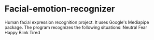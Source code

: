 # Facial-emotion-recognizer
Human facial expression recognition project. It uses Google's Mediapipe package. The program recognizes the following situations: Neutral Fear Happy Blink Tired
<style>

![image](https://github.com/Shohruhtukhtashev/Facial-emotion-recognizer/assets/87192481/ab645643-19b1-4635-9c9a-45018137cd00)

<h1>Introduction</h1>
<b><a href=https://developers.google.com/mediapipe></a>Mediapipe</b>-Mijozlaringizni mashinani o'rganishning innovatsion xususiyatlari bilan xursand qiling. MediaPipe mobil (Android, iOS), veb, ish stoli, chekka qurilmalar va IoT-ga osongina sozlash va joylashtirish uchun kerak bo'lgan hamma narsani o'z ichiga oladi.<br>
<h4> Foydalanish oson </h4><br>
<p>Foydalanishda oddiy abstraktsiyalar bilan o'z-o'ziga xizmat qiluvchi ML yechimlari. Moslashtirish, baholash, prototip qilish va joylashtirish uchun past kodli API yoki kodsiz studiyadan foydalaning.</p>
<h4> InnovatsionInnovatsion </h4>
<p> Google ML tajribasi bilan ishlab chiqilgan mashhur vazifalar uchun ilg‘or ML yechimlari. </p>

<h4> Tez, haqiqatan ham tez </h4>
<p> Uskunani tezlashtirishni o'z ichiga olgan yakuniy optimallashtirish, shu bilan birga batareya quvvatli qurilmalarda yaxshi ishlash uchun etarlicha engil. </p>

<h3> Umumiy muammolar uchun echimlar </h3>
<ul>
  <li>Vision</li>
  <li>Natural language</li>
  <li>Audio</li>
  <li>Others</li>
</ul>
  ```
git status
git add
git commit
```
